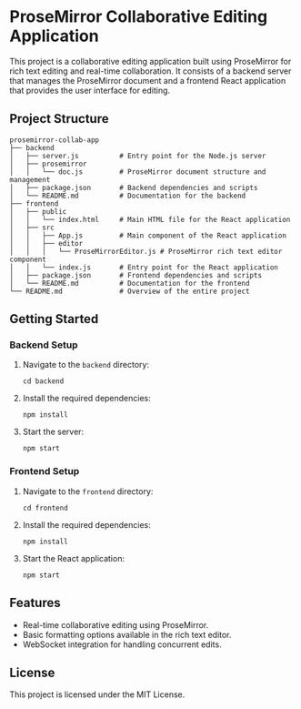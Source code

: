 # ProseMirror Collaborative Editing Application

This project is a collaborative editing application built using ProseMirror for rich text editing and real-time collaboration. It consists of a backend server that manages the ProseMirror document and a frontend React application that provides the user interface for editing.

## Project Structure

```
prosemirror-collab-app
├── backend
│   ├── server.js          # Entry point for the Node.js server
│   ├── prosemirror
│   │   └── doc.js         # ProseMirror document structure and management
│   ├── package.json       # Backend dependencies and scripts
│   └── README.md          # Documentation for the backend
├── frontend
│   ├── public
│   │   └── index.html     # Main HTML file for the React application
│   ├── src
│   │   ├── App.js         # Main component of the React application
│   │   ├── editor
│   │   │   └── ProseMirrorEditor.js # ProseMirror rich text editor component
│   │   └── index.js       # Entry point for the React application
│   ├── package.json       # Frontend dependencies and scripts
│   └── README.md          # Documentation for the frontend
└── README.md              # Overview of the entire project
```

## Getting Started

### Backend Setup

1. Navigate to the `backend` directory:
   ```
   cd backend
   ```

2. Install the required dependencies:
   ```
   npm install
   ```

3. Start the server:
   ```
   npm start
   ```

### Frontend Setup

1. Navigate to the `frontend` directory:
   ```
   cd frontend
   ```

2. Install the required dependencies:
   ```
   npm install
   ```

3. Start the React application:
   ```
   npm start
   ```

## Features

- Real-time collaborative editing using ProseMirror.
- Basic formatting options available in the rich text editor.
- WebSocket integration for handling concurrent edits.

## License

This project is licensed under the MIT License.